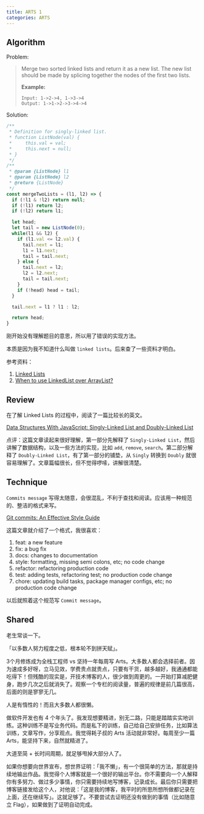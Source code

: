 ```yaml
---
title: ARTS 1
categories: ARTS
---
```


## Algorithm

Problem:
 
> Merge two sorted linked lists and return it as a new list. The new list should be made by splicing together the nodes of the first two lists.
>
> **Example:**
>
> ```
> Input: 1->2->4, 1->3->4
> Output: 1->1->2->3->4->4 
> ```

Solution:

```javascript
/**
 * Definition for singly-linked list.
 * function ListNode(val) {
 *     this.val = val;
 *     this.next = null;
 * }
 */
/**
 * @param {ListNode} l1
 * @param {ListNode} l2
 * @return {ListNode}
 */
const mergeTwoLists = (l1, l2) => {
  if (!l1 & !l2) return null;
  if (!l1) return l2;
  if (!l2) return l1;

  let head;
  let tail = new ListNode(0);
  while(l1 && l2) {
    if (l1.val <= l2.val) {
      tail.next = l1;
      l1 = l1.next;
      tail = tail.next;
    } else {
      tail.next = l2;
      l2 = l2.next;
      tail = tail.next;
    }
    if (!head) head = tail;
  }

  tail.next = l1 ? l1 : l2;

  return head;
}
```

刚开始没有理解题目的意思，所以用了错误的实现方法。

本质是因为我不知道什么叫做 `linked lists`。后来查了一些资料才明白。

参考资料：

1. [Linked Lists](https://www.cs.cmu.edu/~adamchik/15-121/lectures/Linked%20Lists/linked%20lists.html)
2. [When to use LinkedList over ArrayList?](https://stackoverflow.com/questions/322715/when-to-use-linkedlist-over-arraylist)

## Review

在了解 Linked Lists 的过程中，阅读了一篇比较长的英文。

[Data Structures With JavaScript: Singly-Linked List and Doubly-Linked List](https://code.tutsplus.com/articles/data-structures-with-javascript-singly-linked-list-and-doubly-linked-list--cms-23392)

点评：这篇文章读起来很好理解，第一部分先解释了 `Singly-Linked List`，然后讲解了数据结构，以及一些方法的实现，比如 `add`, `remove`, `search`。第二部分解释了 `Doubly-Linked List`，有了第一部分的铺垫，从 `Singly` 转换到 `Doubly` 就很容易理解了。文章篇幅很长，但不觉得啰嗦，讲解很清楚。

## Technique

`Commits message` 写得太随意，会很混乱，不利于查找和阅读。应该用一种规范的、整洁的格式来写。

[Git commits: An Effective Style Guide](https://dev.to/pavlosisaris/git-commits-an-effective-style-guide-2kkn)

这篇文章就介绍了一个格式，我很喜欢：

1. feat: a new feature
2. fix: a bug fix
3. docs: changes to documentation
4. style: formatting, missing semi colons, etc; no code change
5. refactor: refactoring production code
6. test: adding tests, refactoring test; no production code change
7. chore: updating build tasks, package manager configs, etc; no production code change

以后就照着这个规范写 `Commit message`。

## Shared

老生常谈一下。

「以多数人努力程度之低，根本轮不到拼天赋」。

3个月修炼成为全栈工程师 vs 坚持一年每周写 Arts。大多数人都会选择前者。因为速成多好呀，立马见效，学费贵点就贵点，只要有干货，越多越好，我通通都能吃得下！但残酷的现实是，开技术博客的人，很少做到周更的。一开始打算减肥健身，跑步几次之后就消失了。观察一个专栏的阅读量，普遍的规律是前几篇很高，后面的则是寥寥无几。

人是有惰性的！而且大多数人都很懒。

做软件开发也有 4 个年头了。我发现想要精进，别无二路，只能是踏踏实实地训练。这种训练不是写业务代码。而是私下的训练，自己给自己安排任务，比如算法训练，文章写作，分享观点。我觉得耗子叔的 Arts 活动就非常好。每周至少一篇 Arts，能坚持下来，自然就精进了。

大道至简 + 长时间周期，就足够甩掉大部分人了。

如果你想要向世界宣布，想世界证明：「我不懒」，有一个很简单的方法，那就是持续地输出作品。我觉得个人博客就是一个很好的输出平台。你不需要向一个人解释你有多努力、做过多少事情，你只需要持续地写博客，记录成长。最后你只需要把博客链接发给这个人，对他说：「这是我的博客，我平时的所思所想所做都记录在上面，还在继续写」。这就足够了。不要尝试去证明还没有做到的事情（比如随意立 Flag），如果做到了证明自动完成。